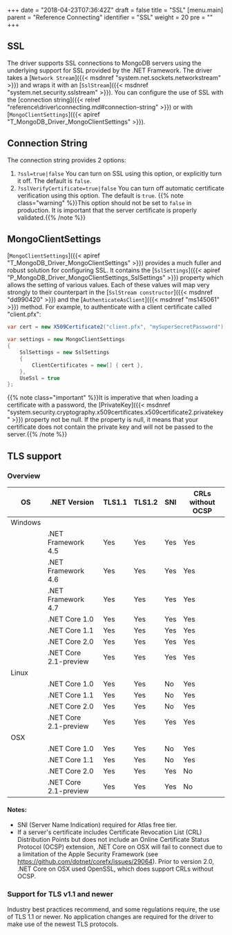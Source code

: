 +++
date = "2018-04-23T07:36:42Z"
draft = false
title = "SSL"
[menu.main]
  parent = "Reference Connecting"
  identifier = "SSL"
  weight = 20
  pre = "<i class='fa'></i>"
+++

## SSL

The driver supports SSL connections to MongoDB servers using the underlying support for SSL provided by the .NET Framework. The driver takes a [`Network Stream`]({{< msdnref "system.net.sockets.networkstream" >}}) and wraps it with an [`SslStream`]({{< msdnref "system.net.security.sslstream" >}}). You can configure the use of SSL with the [connection string]({{< relref "reference\driver\connecting.md#connection-string" >}}) or with [`MongoClientSettings`]({{< apiref "T_MongoDB_Driver_MongoClientSettings" >}}).

## Connection String

The connection string provides 2 options:

1. `?ssl=true|false`
	You can turn on SSL using this option, or explicitly turn it off. The default is `false`.
1. `?sslVerifyCertificate=true|false`
	You can turn off automatic certificate verification using this option. The default is `true`.
	{{% note class="warning" %}}This option should not be set to `false` in production. It is important that the server certificate is properly validated.{{% /note %}}

## MongoClientSettings

[`MongoClientSettings`]({{< apiref "T_MongoDB_Driver_MongoClientSettings" >}}) provides a much fuller and robust solution for configuring SSL. It contains the [`SslSettings`]({{< apiref "P_MongoDB_Driver_MongoClientSettings_SslSettings" >}}) property which allows the setting of various values. Each of these values will map very strongly to their counterpart in the [`SslStream constructor`]({{< msdnref "dd990420" >}}) and the [`AuthenticateAsClient`]({{< msdnref "ms145061" >}}) method. For example, to authenticate with a client certificate called "client.pfx":

```csharp
var cert = new X509Certificate2("client.pfx", "mySuperSecretPassword");

var settings = new MongoClientSettings
{
    SslSettings = new SslSettings
    {
        ClientCertificates = new[] { cert },
    },
    UseSsl = true
};
```

{{% note class="important" %}}It is imperative that when loading a certificate with a password, the [PrivateKey]({{< msdnref "system.security.cryptography.x509certificates.x509certificate2.privatekey" >}}) property not be null. If the property is null, it means that your certificate does not contain the private key and will not be passed to the server.{{% /note %}}

## TLS support
### Overview

| OS      | .NET Version          | TLS1.1 | TLS1.2 | SNI | CRLs without OCSP |
|---------|-----------------------|--------|--------|-----|-------------------|
| Windows |                       |        |        |     |                   |
|         | .NET Framework 4.5    | Yes    | Yes    | Yes | Yes               |
|         | .NET Framework 4.6    | Yes    | Yes    | Yes | Yes               |
|         | .NET Framework 4.7    | Yes    | Yes    | Yes | Yes               |
|         | .NET Core 1.0         | Yes    | Yes    | Yes | Yes               |
|         | .NET Core 1.1         | Yes    | Yes    | Yes | Yes               |
|         | .NET Core 2.0         | Yes    | Yes    | Yes | Yes               |
|         | .NET Core 2.1-preview | Yes    | Yes    | Yes | Yes               |
| Linux   |                       |        |        |     |                   |
|         | .NET Core 1.0         | Yes    | Yes    | No  | Yes               |
|         | .NET Core 1.1         | Yes    | Yes    | No  | Yes               |
|         | .NET Core 2.0         | Yes    | Yes    | No  | Yes               |
|         | .NET Core 2.1-preview | Yes    | Yes    | Yes | Yes               |
| OSX     |                       |        |        |     |                   |
|         | .NET Core 1.0         | Yes    | Yes    | No  | Yes               |
|         | .NET Core 1.1         | Yes    | Yes    | No  | Yes               |
|         | .NET Core 2.0         | Yes    | Yes    | Yes | No                |
|         | .NET Core 2.1-preview | Yes    | Yes    | Yes | No                |


#### Notes:
 - SNI (Server Name Indication) required for Atlas free tier.
 - If a server's certificate includes Certificate Revocation List (CRL) Distribution Points but does not include an Online Certificate Status Protocol (OCSP) extension, .NET Core on OSX will fail to connect due to a limitation of the Apple Security Framework (see https://github.com/dotnet/corefx/issues/29064). Prior to version 2.0, .NET Core on OSX used OpenSSL, which does support CRLs without OCSP.


### Support for TLS v1.1 and newer

Industry best practices recommend, and some regulations require, the use of TLS 1.1 or newer. No application changes are required
for the driver to make use of the newest TLS protocols.
